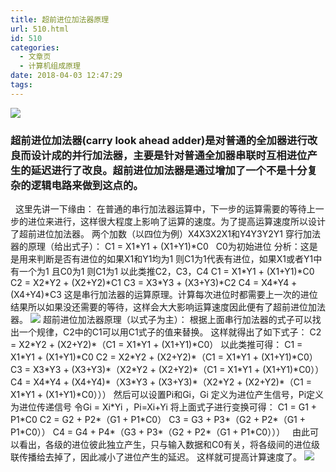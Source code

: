 ```yaml
---
title: 超前进位加法器原理
url: 510.html
id: 510
categories:
  - 文章页
  - 计算机组成原理
date: 2018-04-03 12:47:29
tags:
---
```


![](http://47.100.4.8/wp-content/uploads/2018/04/321312432423.jpg)

### 超前进位加法器(carry look ahead adder)是对普通的全加器进行改良而设计成的并行加法器，主要是针对普通全加器串联时互相进位产生的延迟进行了改良。超前进位加法器是通过增加了一个不是十分复杂的逻辑电路来做到这点的。

  这里先讲一下缘由： 在普通的串行加法器运算中，下一步的运算需要的等待上一步的进位来进行，这样很大程度上影响了运算的速度。为了提高运算速度所以设计了超前进位加法器。 两个加数（以四位为例）X4X3X2X1和Y4Y3Y2Y1 穿行加法器的原理（给出式子）： C1 = X1\*Y1 + (X1+Y1)\*C0   C0为初始进位 分析：这是是用来判断是否有进位的如果X1和Y1均为1 则C1为1代表有进位，如果X1或者Y1中有一个为1 且C0为1 则C1为1 以此类推C2，C3，C4 C1 = X1\*Y1 + (X1+Y1)\*C0 C2 = X2\*Y2 + (X2+Y2)\*C1 C3 = X3\*Y3 + (X3+Y3)\*C2 C4 = X4\*Y4 + (X4+Y4)\*C3 这是串行加法器的运算原理。计算每次进位时都需要上一次的进位结果所以如果没还需要的等待，这样会大大影响运算速度因此便有了超前进位加法器。 ![](http://47.100.4.8/wp-content/uploads/2018/04/9930-27967-tu14weiclachaoqianbujiandianlu.jpg) 超前进位加法器原理（以式子为主）： 根据上面串行加法器的式子可以找出一个规律，C2中的C1可以用C1式子的值来替换。 这样就得出了如下式子： C2 = X2\*Y2 + (X2+Y2)\*（C1 = X1\*Y1 + (X1+Y1)\*C0） 以此类推可得： C1 = X1\*Y1 + (X1+Y1)\*C0 C2 = X2\*Y2 + (X2+Y2)\*（C1 = X1\*Y1 + (X1+Y1)\*C0） C3 = X3\*Y3 + (X3+Y3)\*（X2\*Y2 + (X2+Y2)\*（C1 = X1\*Y1 + (X1+Y1)\*C0）） C4 = X4\*Y4 + (X4+Y4)\*（X3\*Y3 + (X3+Y3)\*（X2\*Y2 + (X2+Y2)\*（C1 = X1\*Y1 + (X1+Y1)\*C0））） 然后可以设置Pi和Gi，Gi 定义为进位产生信号，Pi定义为进位传递信号 令Gi = Xi\*Yi ，Pi=Xi+Yi 将上面式子进行变换可得： C1 = G1 + P1\*C0 C2 = G2 + P2*（G1 + P1\*C0） C3 = G3 + P3\*（G2 + P2*（G1 + P1\*C0）） C4 = G4 + P4\*（G3 + P3*（G2 + P2*（G1 + P1*C0）））   由此可以看出，各级的进位彼此独立产生，只与输入数据和C0有关，将各级间的进位级联传播给去掉了，因此减小了进位产生的延迟。 这样就可提高计算速度了。 ![](http://47.100.4.8/wp-content/uploads/2018/04/QQ图片20180403124635.png)